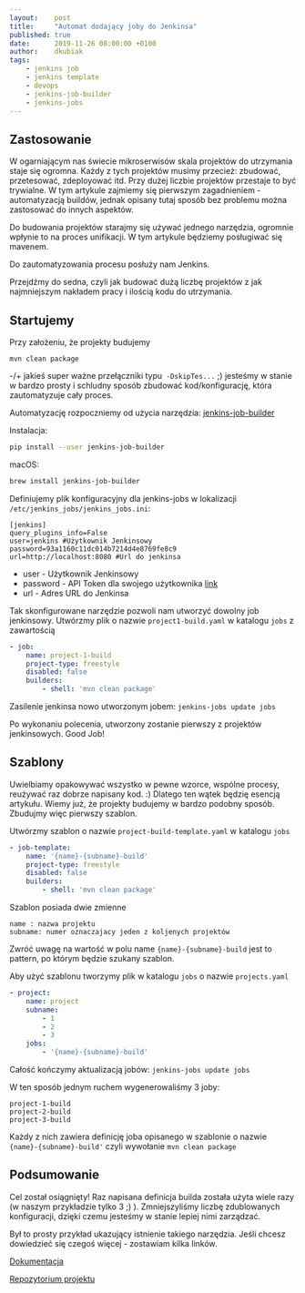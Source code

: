 ```yaml
---
layout:    post
title:     "Automat dodający joby do Jenkinsa"
published: true
date:      2019-11-26 08:00:00 +0100
author:    dkubiak
tags:
    - jenkins job
    - jenkins template
    - devops
    - jenkins-job-builder
    - jenkins-jobs
---
```

## Zastosowanie

W ogarniającym nas świecie mikroserwisów skala projektów do utrzymania staje się ogromna. Każdy z tych projektów musimy przecież: zbudować, przetesować, zdeployować itd. Przy dużej liczbie projektów przestaje to być trywialne. W tym artykule zajmiemy się pierwszym zagadnieniem - automatyzacją buildów, jednak opisany tutaj sposób bez problemu można zastosować do innych aspektów.

Do budowania projektów starajmy się używać jednego narzędzia, ogromnie wpłynie to na proces unifikacji. W tym artykule będziemy posługiwać się mavenem.

Do zautomatyzowania procesu posłuży nam Jenkins.

Przejdźmy do sedna, czyli jak budować dużą liczbę projektów z jak najmniejszym nakładem pracy i ilością kodu do utrzymania.

## Startujemy

Przy założeniu, że projekty budujemy

`mvn clean package`

-/+ jakieś super ważne przełączniki typu` -DskipTes...` ;) jesteśmy w stanie w bardzo prosty i schludny sposób zbudować kod/konfigurację, która zautomatyzuje cały proces.

Automatyzację rozpoczniemy od użycia narzędzia: [jenkins-job-builder](https://docs.openstack.org/infra/jenkins-job-builder/ "jenkins-job-builder")

Instalacja: 
```bash
pip install --user jenkins-job-builder
```

macOS: 
```bash
brew install jenkins-job-builder
```

Definiujemy plik konfiguracyjny dla jenkins-jobs w lokalizacji `/etc/jenkins_jobs/jenkins_jobs.ini`:

    [jenkins]
    query_plugins_info=False
    user=jenkins #Użytkownik Jenkinsowy
    password=93a1160c11dc014b7214d4e8769fe8c9
    url=http://localhost:8080 #Url do jenkinsa

- user - Użytkownik Jenkinsowy
- password - API Token dla swojego użytkownika [link](https://support.cloudbees.com/hc/en-us/articles/115003090592-How-to-re-generate-my-Jenkins-user-token)
- url - Adres URL do Jenkinsa

Tak skonfigurowane narzędzie pozwoli nam utworzyć dowolny job jenkinsowy.
Utwórzmy plik o nazwie `project1-build.yaml` w katalogu `jobs` z zawartością
```yaml
- job:
    name: project-1-build
    project-type: freestyle
    disabled: false
    builders:
        - shell: 'mvn clean package'
```
Zasilenie jenkinsa nowo utworzonym jobem:
`jenkins-jobs update jobs`

Po wykonaniu polecenia, utworzony zostanie pierwszy z projektów jenkinsowych. Good Job!

## Szablony

Uwielbiamy opakowywać wszystko w pewne wzorce, wspólne procesy, reużywać raz dobrze napisany kod. :) Dlatego ten wątek będzię esencją artykułu.
Wiemy już, że projekty budujemy w bardzo podobny sposób. Zbudujmy więc pierwszy szablon.

Utwórzmy szablon o nazwie `project-build-template.yaml` w katalogu `jobs`
```yaml
- job-template:
    name: '{name}-{subname}-build'
    project-type: freestyle
    disabled: false
    builders:
        - shell: 'mvn clean package'
```
Szablon posiada dwie zmienne
    
    name : nazwa projektu
    subname: numer oznaczajacy jeden z koljenych projektów
    
Zwróć uwagę na wartość w polu name `{name}-{subname}-build` jest to pattern, po którym będzie szukany szablon.
    
Aby użyć szablonu tworzymy plik w katalogu `jobs` o nazwie `projects.yaml`
```yaml
- project:
    name: project
    subname:
        - 1
        - 2
        - 3
    jobs:
        - '{name}-{subname}-build'
```
Całość kończymy aktualizacją jobów: `jenkins-jobs update jobs`

W ten sposób jednym ruchem wygenerowaliśmy 3 joby:

    project-1-build
    project-2-build
    project-3-build
    
Każdy z nich zawiera definicję joba opisanego w szablonie o nazwie `{name}-{subname}-build'` czyli wywołanie `mvn clean package`

## Podsumowanie
Cel został osiągnięty! Raz napisana definicja builda została użyta wiele razy (w naszym przykładzie tylko 3 ;) ). Zmniejszyliśmy liczbę zdublowanych konfiguracji, dzięki czemu jesteśmy w stanie lepiej nimi zarządzać.

Był to prosty przykład ukazujący istnienie takiego narzędzia. Jeśli chcesz dowiedzieć się czegoś więcej - zostawiam kilka linków.

[Dokumentacja](https://docs.openstack.org/infra/jenkins-job-builder/)

[Repozytorium projektu](https://opendev.org/jjb/jenkins-job-builder)
